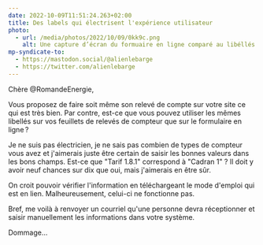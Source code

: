 ```yaml
---
date: 2022-10-09T11:51:24.263+02:00
title: Des labels qui électrisent l'expérience utilisateur
photo:
  - url: /media/photos/2022/10/09/0kk9c.png
    alt: Une capture d’écran du formuaire en ligne comparé au libéllés sur les feuillet de relevés des compteurs
mp-syndicate-to:
  - https://mastodon.social/@alienlebarge
  - https://twitter.com/alienlebarge
---
```

Chère @RomandeEnergie,

Vous proposez de faire soit même son relevé de compte sur votre site ce qui est très bien. Par contre, est-ce que vous pouvez utiliser les mêmes libellés  sur vos feuillets de relevés de compteur que sur le formulaire en ligne ?

Je ne suis pas électricien, je ne sais pas combien de types de compteur vous avez et j'aimerais juste être certain de saisir les bonnes valeurs dans les bons champs. Est-ce que "Tarif 1.8.1" correspond à "Cadran 1" ?
Il doit y avoir neuf chances sur dix que oui, mais j'aimerais en être sûr.

On croit pouvoir vérifier l'information en téléchargeant le mode d'emploi qui est en lien. Malheureusement, celui-ci ne fonctionne pas.

Bref, me voilà à renvoyer un courriel qu'une personne devra réceptionner et saisir manuellement les informations dans votre système. 

Dommage...
